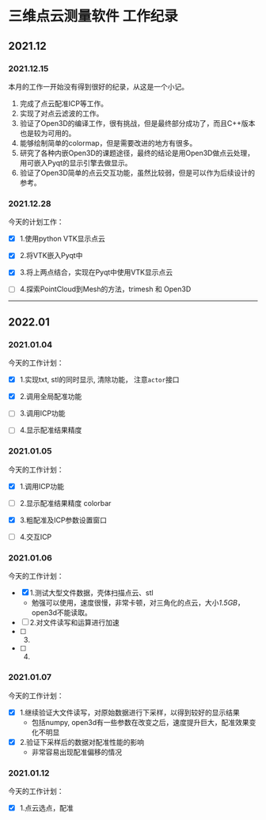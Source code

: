 # 三维点云测量软件 工作纪录

## 2021.12

### 2021.12.15

本月的工作一开始没有得到很好的纪录，从这是一个小记。
1. 完成了点云配准ICP等工作。
2. 实现了对点云滤波的工作。
3. 验证了Open3D的编译工作，很有挑战，但是最终部分成功了，而且C++版本也是较为可用的。
4. 能够绘制简单的colormap，但是需要改进的地方有很多。
5. 研究了各种内嵌Open3D的课题途径，最终的结论是用Open3D做点云处理，用可嵌入Pyqt的显示引擎去做显示。
6. 验证了Open3D简单的点云交互功能，虽然比较弱，但是可以作为后续设计的参考。

### 2021.12.28

今天的计划工作：

- [x] 1.使用python VTK显示点云
- [x] 2.将VTK嵌入Pyqt中
- [x] 3.将上两点结合，实现在Pyqt中使用VTK显示点云
- [ ] 4.探索PointCloud到Mesh的方法，trimesh 和 Open3D


----------------------------------------------

## 2022.01
###  2021.01.04
今天的工作计划：
- [x] 1.实现txt, stl的同时显示, 清除功能， 注意`actor`接口
- [x] 2.调用全局配准功能
- [ ] 3.调用ICP功能
- [ ] 4.显示配准结果精度


###  2021.01.05
今天的工作计划：
- [x] 1.调用ICP功能
- [ ] 2.显示配准结果精度 colorbar
- [x] 3.粗配准及ICP参数设置窗口
- [ ] 4.交互ICP


###  2021.01.06
今天的工作计划：
- [x] 1.测试大型文件数据，壳体扫描点云、stl
  - 勉强可以使用，速度很慢，非常卡顿，对三角化的点云，大小*1.5GB*，open3d不能读取。
- [ ] 2.对文件读写和运算进行加速
- [ ] 3.
- [ ] 4.

###  2021.01.07
今天的工作计划：
- [x] 1.继续验证大文件读写，对原始数据进行下采样，以得到较好的显示结果
  - 包括numpy, open3d有一些参数在改变之后，速度提升巨大，配准效果变化不明显
- [x] 2.验证下采样后的数据对配准性能的影响 
  - 非常容易出现配准偏移的情况

### 2021.01.12
今天的工作计划：
- [x] 1.点云选点，配准




